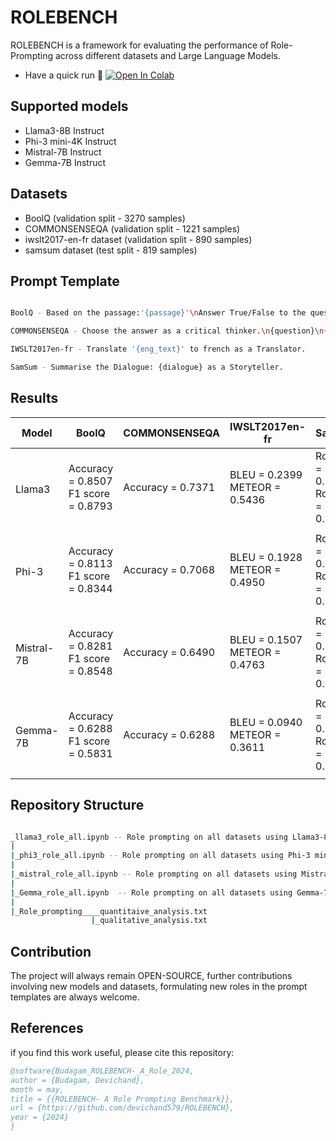 # ROLEBENCH 

ROLEBENCH is a framework for evaluating the performance of Role-Prompting across different datasets and Large Language Models. 
- Have a quick run 🏃 <a target="_blank" href="https://colab.research.google.com/github/devichand579/ROLEBENCH/blob/main/llama3_role_all.ipynb">
  <img src="https://colab.research.google.com/assets/colab-badge.svg" alt="Open In Colab"/>
</a>

## Supported models
- Llama3-8B Instruct 
- Phi-3 mini-4K Instruct
- Mistral-7B Instruct
- Gemma-7B Instruct

## Datasets
- BoolQ (validation split - 3270 samples)
- COMMONSENSEQA (validation split - 1221 samples)
- iwslt2017-en-fr dataset (validation split - 890 samples)
- samsum dataset (test split - 819 samples)

## Prompt Template 
```bash

BoolQ - Based on the passage:'{passage}'\nAnswer True/False to the question: '{question}' as an Omniscient person.

COMMONSENSEQA - Choose the answer as a critical thinker.\n{question}\n{opt1}. {text1}\n{opt2}. {text2}\n{opt3}. {text3}\n{opt4}. {text4}\n{opt5}. {text5}

IWSLT2017en-fr - Translate '{eng_text}' to french as a Translator.

SamSum - Summarise the Dialogue: {dialogue} as a Storyteller.
```


## Results
<table>
  <thead>
    <tr>
      <th>Model</th>
      <th>BoolQ</th>
      <th>COMMONSENSEQA</th>
      <th>IWSLT2017en-fr</th>
      <th>SamSum</th>
    </tr>
  </thead>
  <tbody>
    <tr>
      <td rowspan="2">Llama3</td>
      <td>Accuracy = 0.8507<br>F1 score = 0.8793</td>
      <td>Accuracy = 0.7371</td>
      <td>BLEU = 0.2399<br>METEOR = 0.5436</td>
      <td>Rouge1 = 0.1725<br>RougeL = 0.1229</td>
    </tr>
    <tr>
      <td colspan="4"></td>
    </tr>
    <tr>
      <td rowspan="2">Phi-3</td>
      <td>Accuracy = 0.8113<br>F1 score = 0.8344</td>
      <td>Accuracy = 0.7068</td>
      <td>BLEU = 0.1928<br>METEOR = 0.4950</td>
      <td>Rouge1 = 0.1383<br>RougeL = 0.0951</td>
    </tr>
    <tr>
      <td colspan="4"></td>
    </tr>
    <tr>
      <td rowspan="2">Mistral-7B</td>
      <td>Accuracy = 0.8281<br>F1 score = 0.8548</td>
      <td>Accuracy = 0.6490</td>
      <td>BLEU = 0.1507<br>METEOR = 0.4763</td>
      <td>Rouge1 = 0.1359<br>RougeL = 0.0991</td>
    </tr>
    <tr>
      <td colspan="4"></td>
    </tr>
    <tr>
      <td rowspan="2">Gemma-7B</td>
      <td>Accuracy = 0.6288<br>F1 score = 0.5831</td>
      <td>Accuracy = 0.6288</td>
      <td>BLEU = 0.0940<br>METEOR = 0.3611</td>
      <td>Rouge1 = 0.1192<br>RougeL = 0.0793</td>
    </tr>
    <tr>
      <td colspan="4"></td>
    </tr>
  </tbody>
</table>

## Repository Structure
```bash

_llama3_role_all.ipynb -- Role prompting on all datasets using Llama3-8B Instruct model
|
|_phi3_role_all.ipynb -- Role prompting on all datasets using Phi-3 mini-4K Instruct model
|
|_mistral_role_all.ipynb -- Role prompting on all datasets using Mistral-7B Instruct model
|
|_Gemma_role_all.ipynb  -- Role prompting on all datasets using Gemma-7B Instruct model
|
|_Role_prompting____quantitaive_analysis.txt 
                  |_qualitative_analysis.txt 
```

## Contribution 
The project will always remain OPEN-SOURCE, further contributions involving new models and datasets, formulating new roles in the prompt templates are always welcome.

## References
if you find this work useful, please cite this repository:
```bibtex
@software{Budagam_ROLEBENCH-_A_Role_2024,
author = {Budagam, Devichand},
month = may,
title = {{ROLEBENCH- A Role Prompting Benchmark}},
url = {https://github.com/devichand579/ROLEBENCH},
year = {2024}
}
```






